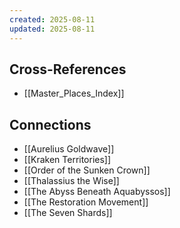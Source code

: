 ```yaml
---
created: 2025-08-11
updated: 2025-08-11
---
```




## Cross-References

- [[Master_Places_Index]]


## Connections

- [[Aurelius Goldwave]]
- [[Kraken Territories]]
- [[Order of the Sunken Crown]]
- [[Thalassius the Wise]]
- [[The Abyss Beneath Aquabyssos]]
- [[The Restoration Movement]]
- [[The Seven Shards]]
